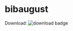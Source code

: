 # bibaugust
Download: ![download badge](https://github.com/raphael-lesmana/bibaugust/actions/workflows/c-cpp.yml/badge.svg)

